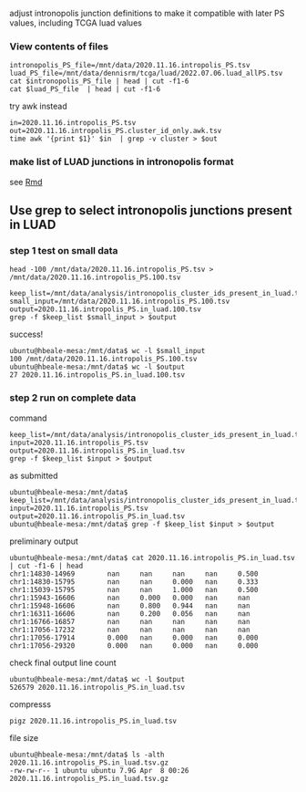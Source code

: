 adjust intronopolis junction definitions to make it compatible with later PS values, including TCGA luad values

### View contents of files
```
intronopolis_PS_file=/mnt/data/2020.11.16.intropolis_PS.tsv
luad_PS_file=/mnt/data/dennisrm/tcga/luad/2022.07.06.luad_allPS.tsv
cat $intronopolis_PS_file | head | cut -f1-6
cat $luad_PS_file  | head | cut -f1-6
```

try awk instead
```
in=2020.11.16.intropolis_PS.tsv
out=2020.11.16.intropolis_PS.cluster_id_only.awk.tsv
time awk '{print $1}' $in  | grep -v cluster > $out

```

### make list of LUAD junctions in intronopolis format 

see [Rmd](https://github.com/hbeale/splicedice_analysis/blob/main/change_cluster_ids.rmd)

## Use grep to select intronopolis junctions present in LUAD
### step 1 test on small data
```
head -100 /mnt/data/2020.11.16.intropolis_PS.tsv > /mnt/data/2020.11.16.intropolis_PS.100.tsv

keep_list=/mnt/data/analysis/intronopolis_cluster_ids_present_in_luad.tsv
small_input=/mnt/data/2020.11.16.intropolis_PS.100.tsv
output=2020.11.16.intropolis_PS.in_luad.100.tsv
grep -f $keep_list $small_input > $output
```
success!
```
ubuntu@hbeale-mesa:/mnt/data$ wc -l $small_input 
100 /mnt/data/2020.11.16.intropolis_PS.100.tsv
ubuntu@hbeale-mesa:/mnt/data$ wc -l $output
27 2020.11.16.intropolis_PS.in_luad.100.tsv

```
### step 2 run on complete data
command
```
keep_list=/mnt/data/analysis/intronopolis_cluster_ids_present_in_luad.tsv
input=2020.11.16.intropolis_PS.tsv
output=2020.11.16.intropolis_PS.in_luad.tsv
grep -f $keep_list $input > $output
```

as submitted
```
ubuntu@hbeale-mesa:/mnt/data$ keep_list=/mnt/data/analysis/intronopolis_cluster_ids_present_in_luad.tsv
input=2020.11.16.intropolis_PS.tsv
output=2020.11.16.intropolis_PS.in_luad.tsv
ubuntu@hbeale-mesa:/mnt/data$ grep -f $keep_list $input > $output
```

preliminary output
```
ubuntu@hbeale-mesa:/mnt/data$ cat 2020.11.16.intropolis_PS.in_luad.tsv | cut -f1-6 | head
chr1:14830-14969        nan     nan     nan     nan     0.500
chr1:14830-15795        nan     nan     0.000   nan     0.333
chr1:15039-15795        nan     nan     1.000   nan     0.500
chr1:15943-16606        nan     0.000   0.000   nan     nan
chr1:15948-16606        nan     0.800   0.944   nan     nan
chr1:16311-16606        nan     0.200   0.056   nan     nan
chr1:16766-16857        nan     nan     nan     nan     nan
chr1:17056-17232        nan     nan     nan     nan     nan
chr1:17056-17914        0.000   nan     0.000   nan     0.000
chr1:17056-29320        0.000   nan     0.000   nan     0.000
```

check final output line count
```
ubuntu@hbeale-mesa:/mnt/data$ wc -l $output
526579 2020.11.16.intropolis_PS.in_luad.tsv
```

compresss
```
pigz 2020.11.16.intropolis_PS.in_luad.tsv
```

file size
```
ubuntu@hbeale-mesa:/mnt/data$ ls -alth 2020.11.16.intropolis_PS.in_luad.tsv.gz 
-rw-rw-r-- 1 ubuntu ubuntu 7.9G Apr  8 00:26 2020.11.16.intropolis_PS.in_luad.tsv.gz
```
